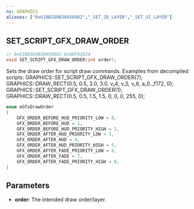 ```yaml
---
ns: GRAPHICS
aliases: ["0x61BB1D9B3A95D802","_SET_2D_LAYER","_SET_UI_LAYER"]
---
```

## SET_SCRIPT_GFX_DRAW_ORDER

```c
// 0x61BB1D9B3A95D802 0xADF81D24
void SET_SCRIPT_GFX_DRAW_ORDER(int order);
```

Sets the draw order for script draw commands.
Examples from decompiled scripts:
GRAPHICS::SET_SCRIPT_GFX_DRAW_ORDER(7);
GRAPHICS::DRAW_RECT(0.5, 0.5, 3.0, 3.0, v_4, v_5, v_6, a_0._f172, 0);
GRAPHICS::SET_SCRIPT_GFX_DRAW_ORDER(1);
GRAPHICS::DRAW_RECT(0.5, 0.5, 1.5, 1.5, 0, 0, 0, 255, 0);

```cpp
enum eGfxDrawOrder
{
    GFX_ORDER_BEFORE_HUD_PRIORITY_LOW = 0,
    GFX_ORDER_BEFORE_HUD = 1,
    GFX_ORDER_BEFORE_HUD_PRIORITY_HIGH = 2,
    GFX_ORDER_AFTER_HUD_PRIORITY_LOW = 3,
	GFX_ORDER_AFTER_HUD = 4,
	GFX_ORDER_AFTER_HUD_PRIORITY_HIGH = 5,
	GFX_ORDER_AFTER_FADE_PRIORITY_LOW = 6,
	GFX_ORDER_AFTER_FADE = 7,
	GFX_ORDER_AFTER_FADE_PRIORITY_HIGH = 8,
}
```

## Parameters
* **order**: The intended draw order/layer.


